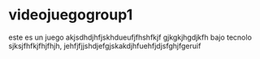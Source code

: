 # videojuegogroup1
este es un juego akjsdhdjhfjskhdueufjfhshfkjf gjkgkjhgdjkfh bajo tecnolo sjksjfhfkjfhjfhjh, jehfjfjjshdjefgjskakdjhfuehfjdjsfghjfgeruif 
